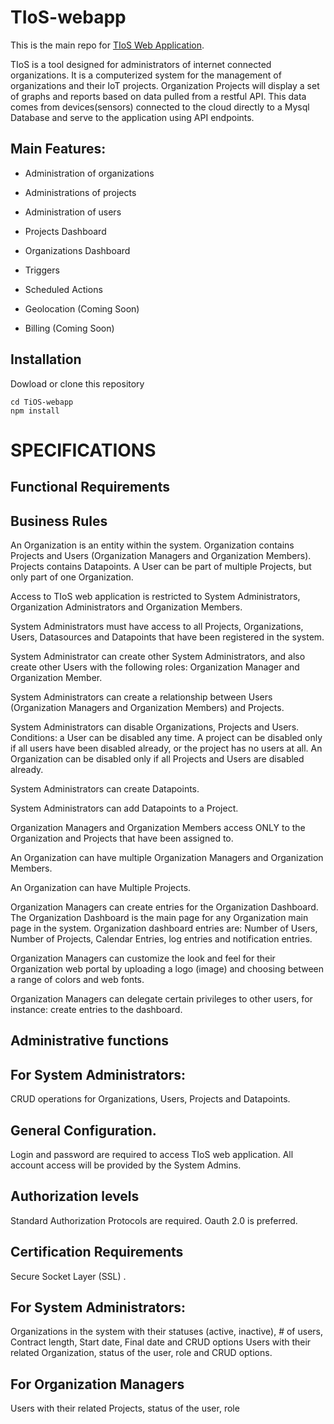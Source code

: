 # TIoS-webapp

This is the main repo for [TIoS Web Application](https://app.tiosplatform.com/).

TIoS is a tool designed for administrators of internet connected organizations. It is a computerized system for the management of organizations and their IoT projects.
Organization Projects will display a set of graphs and reports based on data pulled from a restful API. This data comes from devices(sensors) connected to the cloud directly to a Mysql Database and serve to the application using API endpoints.

## Main Features:

- Administration of organizations

- Administrations of projects

- Administration of users

- Projects Dashboard

- Organizations Dashboard

- Triggers

- Scheduled Actions

- Geolocation (Coming Soon)

- Billing (Coming Soon)

## Installation

Dowload or clone this repository

```
cd TiOS-webapp
npm install
```


# SPECIFICATIONS
## Functional Requirements
## Business Rules

An Organization is an entity within the system. Organization contains Projects and Users (Organization Managers and Organization Members). Projects contains Datapoints. A User can be part of multiple Projects, but only part of one Organization. 

Access to TIoS web application is restricted to System Administrators, Organization Administrators and Organization Members.

System Administrators must have access to all Projects, Organizations, Users, Datasources and Datapoints that have been registered in the system.

System Administrator can create other System Administrators, and also create other Users with the following roles: Organization Manager and Organization Member.

System Administrators can create a relationship between Users (Organization Managers and Organization Members) and Projects.

System Administrators can disable Organizations, Projects and Users. Conditions: a User can be disabled any time. A project can be disabled only if all users have been disabled already, or the project has no users at all. An Organization can be disabled only if all Projects and Users are disabled already.

System Administrators can create Datapoints.

System Administrators can add Datapoints to a Project.

Organization Managers and Organization Members access ONLY to the Organization and Projects that have been assigned to.

An Organization can have multiple Organization Managers and Organization Members.

An Organization can have Multiple Projects.

Organization Managers can create entries for the Organization Dashboard. The Organization Dashboard is the main page for any Organization main page in the system. Organization dashboard entries are: Number of Users, Number of Projects, Calendar Entries, log entries and notification entries.

Organization Managers can  customize the look and feel for their Organization web portal by uploading a logo (image) and choosing between a range of colors and web fonts.

Organization Managers can delegate certain privileges to other users, for instance: create entries to the dashboard.

## Administrative functions
## For System Administrators:

CRUD operations for Organizations, Users, Projects and Datapoints. 

## General Configuration.

Login and password are required to access TIoS web application. All account access will be provided by the System Admins.

## Authorization levels

Standard Authorization Protocols are required. Oauth 2.0 is preferred.

## Certification Requirements

Secure Socket Layer (SSL) .

## For System Administrators:

Organizations in the system with their statuses (active, inactive), # of users, Contract length, Start date, Final date and CRUD options
Users with their related Organization, status of the user, role and CRUD options.

## For Organization Managers
Users with their related Projects, status of the user, role 
